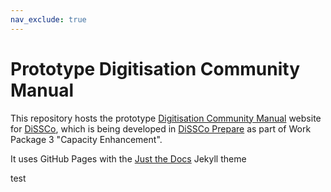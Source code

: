 ```yaml
---
nav_exclude: true
---
```


# Prototype Digitisation Community Manual
This repository hosts the prototype [Digitisation Community Manual](https://lmfrench.github.io/) website for [DiSSCo](https://dissco.eu), which is being developed in 
[DiSSCo Prepare](https://www.dissco.eu/dissco-prepare/) as part of Work Package 3 "Capacity Enhancement".

It uses GitHub Pages with the [Just the Docs](https://pmarsceill.github.io/just-the-docs/) Jekyll theme

test